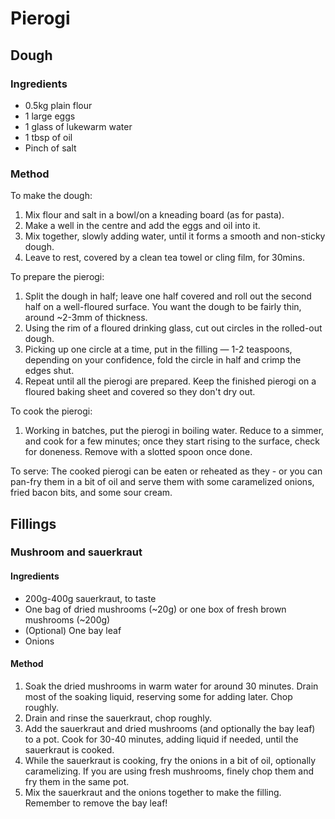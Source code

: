 # Pierogi

## Dough 

### Ingredients

* 0.5kg plain flour
* 1 large eggs
* 1 glass of lukewarm water
* 1 tbsp of oil
* Pinch of salt

### Method

To make the dough:
1. Mix flour and salt in a bowl/on a kneading board (as for pasta).
2. Make a well in the centre and add the eggs and oil into it.
3. Mix together, slowly adding water, until it forms a smooth and non-sticky dough.
4. Leave to rest, covered by a clean tea towel or cling film, for 30mins.

To prepare the pierogi:
1. Split the dough in half; leave one half covered and roll out the second half on a well-floured surface. You want the dough to be fairly thin, around ~2-3mm of thickness.
2. Using the rim of a floured drinking glass, cut out circles in the rolled-out dough.
3. Picking up one circle at a time, put in the filling — 1-2 teaspoons, depending on your confidence, fold the circle in half and crimp the edges shut. 
4. Repeat until all the pierogi are prepared. Keep the finished pierogi on a floured baking sheet and covered so they don't dry out. 

To cook the pierogi: 
1. Working in batches, put the pierogi in boiling water. Reduce to a simmer, and cook for a few minutes; once they start rising to the surface, check for doneness. Remove with a slotted spoon once done.  

To serve:
The cooked pierogi can be eaten or reheated as they - or you can pan-fry them in a bit of oil and serve them with some caramelized onions, fried bacon bits, and some sour cream. 

## Fillings
### Mushroom and sauerkraut
#### Ingredients

* 200g-400g sauerkraut, to taste
* One bag of dried mushrooms (~20g) or one box of fresh brown mushrooms (~200g) 
* (Optional) One bay leaf 
* Onions

#### Method

1. Soak the dried mushrooms in warm water for around 30 minutes. Drain most of the soaking liquid, reserving some for adding later. Chop roughly.  
2. Drain and rinse the sauerkraut, chop roughly. 
3. Add the sauerkraut and dried mushrooms (and optionally the bay leaf) to a pot. Cook for 30-40 minutes, adding liquid if needed, until the sauerkraut is cooked.
4. While the sauerkraut is cooking, fry the onions in a bit of oil, optionally caramelizing. If you are using fresh mushrooms, finely chop them and fry them in the same pot. 
5. Mix the sauerkraut and the onions together to make the filling. Remember to remove the bay leaf! 
